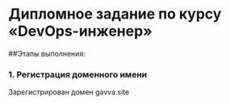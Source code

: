 # Дипломное задание по курсу «DevOps-инженер»
##Этапы выполнения:

### 1. Регистрация доменного имени

Зарегистрирован домен gavva.site

